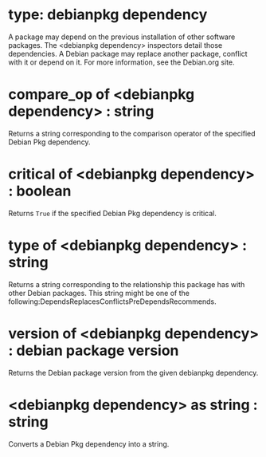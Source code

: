 # type: debianpkg dependency

A package may depend on the previous installation of other software packages. The &lt;debianpkg dependency&gt; inspectors detail those dependencies. A Debian package may replace another package, conflict with it or depend on it. For more information, see the Debian.org site.

# compare_op of &lt;debianpkg dependency&gt; : string

Returns a string corresponding to the comparison operator of the specified Debian Pkg dependency.

# critical of &lt;debianpkg dependency&gt; : boolean

Returns `True` if the specified Debian Pkg dependency is critical.

# type of &lt;debianpkg dependency&gt; : string

Returns a string corresponding to the relationship this package has with other Debian packages. This string might be one of the following:DependsReplacesConflictsPreDependsRecommends.

# version of &lt;debianpkg dependency&gt; : debian package version

Returns the Debian package version from the given debianpkg dependency.

# &lt;debianpkg dependency&gt; as string : string

Converts a Debian Pkg dependency into a string.
